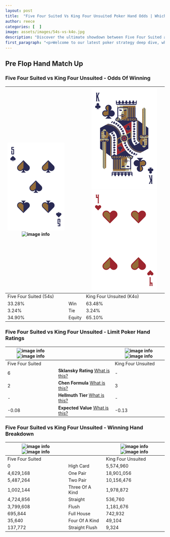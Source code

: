 ```yaml
---
layout: post
title:  "Five Four Suited Vs King Four Unsuited Poker Hand Odds | Which Is The Better Hand In Poker? A Complete Guide"
author: reece
categories: [  ]
image: assets/images/54s-vs-k4o.jpg
description: "Discover the ultimate showdown between Five Four Suited and King Four Unsuited in poker! Uncover the odds, strategies, and scenarios where one hand triumphs over the other. Get ready to up your poker game with this thrilling analysis."
first_paragraph: "<p>Welcome to our latest poker strategy deep dive, where we're pitting two distinct hands against each other in a high-stakes showdown: Five Four Suited vs King Four Unsuited.</p><p>In the dynamic world of poker, every decision counts, and knowing which hand holds the upper hand is key to your success at the table.</p><p>In this article, we'll dissect these two hands, explore the scenarios where one dominates the other, and equip you with the knowledge to make strategic choices that can tip the odds in your favor.</p><p>Get ready to unravel the intriguing dynamics of these poker hands and elevate your game to new heights.</p>"
---
```




[comment]: # (sp0)

## Pre Flop Hand Match Up

<div class="table hand-ratings" markdown="1"> 



### Five Four Suited vs King Four Unsuited - Odds Of Winning


    
| ![image info](assets/images/hand1/5.png) ![image info](assets/images/hand1/4s.png) |  | ![image info](assets/images/hand2/k.png) ![image info](assets/images/hand2/4o.png) |
| -------- | -------- | -------- |
| Five Four Suited (54s) |  | King Four Unsuited (K4o) |
| 33.28% | Win | 63.48% |
| 3.24% | Tie | 3.24% |
| 34.90% | Equity | 65.10% |




[comment]: # (sp1)



### Five Four Suited vs King Four Unsuited - Limit Poker Hand Ratings


    
| ![image info](https://www.riverpairs.com/assets/images/hand1/5.png) ![image info](https://www.riverpairs.com/assets/images/hand1/4s.png) |  | ![image info](https://www.riverpairs.com/assets/images/hand2/k.png) ![image info](https://www.riverpairs.com/assets/images/hand2/4o.png) |
| -------- | -------- | -------- |
| Five Four Suited |  | King Four Unsuited |
| 6 | **Sklansky Rating** [What is this?](/sklansky-rating-explained) | - |
| 2 | **Chen Formula** [What is this?](/chen-formula-explained) | 3 |
| - | **Hellmuth Tier** [What is this?](/Hellmuth-tier-explained) | - |
| -0.08 | **Expected Value** [What is this?](/expected-value-explained) | -0.13 |




[comment]: # (sp2)



### Five Four Suited vs King Four Unsuited - Winning Hand Breakdown


    
| ![image info](https://www.riverpairs.com/assets/images/hand1/5.png) ![image info](https://www.riverpairs.com/assets/images/hand1/4s.png) |  | ![image info](https://www.riverpairs.com/assets/images/hand2/k.png) ![image info](https://www.riverpairs.com/assets/images/hand2/4o.png) |
| -------- | -------- | -------- |
| Five Four Suited |  | King Four Unsuited |
| 0 | High Card | 5,574,960 |
| 4,629,168 | One Pair | 18,901,056 |
| 5,487,264 | Two Pair | 10,156,476 |
| 1,002,144 | Three Of A Kind | 1,978,872 |
| 4,724,856 | Straight | 536,760 |
| 3,799,608 | Flush | 1,181,676 |
| 695,844 | Full House | 742,932 |
| 35,640 | Four Of A Kind | 49,104 |
| 137,772 | Straight Flush | 9,324 |




[comment]: # (sp3)



</div>

[comment]: # (sp4)



[comment]: # (sp5)

